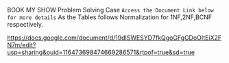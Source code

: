
BOOK MY SHOW Problem Solving Case
`Access the Document Link below for more details`
As the Tables follows Normalization for 1NF,2NF,BCNF respectively.

https://docs.google.com/document/d/19dlSWESYD7fkQgoGFgGDoOItEiX2FN7m/edit?usp=sharing&ouid=116473698474669286571&rtpof=true&sd=true
